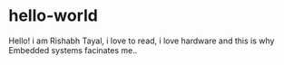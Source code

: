 # hello-world

Hello! i am Rishabh Tayal, i love to read, i love hardware and this is why Embedded systems facinates me..
